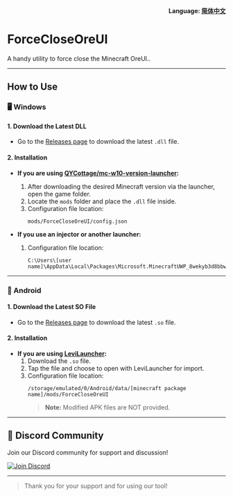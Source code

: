 <p align="right">
  <b>Language: <a href="README.zh.md">简体中文</a></b>
</p>

# ForceCloseOreUI

A handy utility to force close the Minecraft OreUI..

---

## How to Use

### 🖥️ Windows

#### 1. Download the Latest DLL

- Go to the [Releases page](https://github.com/QYCottage/ForceCloseOreUI/releases) to download the latest `.dll` file.

#### 2. Installation

- **If you are using [QYCottage/mc-w10-version-launcher](https://github.com/QYCottage/mc-w10-version-launcher):**

  1. After downloading the desired Minecraft version via the launcher, open the game folder.
  2. Locate the `mods` folder and place the `.dll` file inside.
  3. Configuration file location:
     ```
     mods/ForceCloseOreUI/config.json
     ```

- **If you use an injector or another launcher:**
  1. Configuration file location:
     ```
     C:\Users\[user name]\AppData\Local\Packages\Microsoft.MinecraftUWP_8wekyb3d8bbwe\AC\mods\ForceCloseOreUI
     ```

---

### 📱 Android

#### 1. Download the Latest SO File

- Go to the [Releases page](https://github.com/QYCottage/ForceCloseOreUI/releases) to download the latest `.so` file.

#### 2. Installation

- **If you are using [LeviLauncher](https://github.com/LiteLDev/LeviLaunchroid):**
  1. Download the `.so` file.
  2. Tap the file and choose to open with LeviLauncher for import.
  3. Configuration file location:
     ```
     /storage/emulated/0/Android/data/[minecraft package name]/mods/ForceCloseOreUI
     ```
     > **Note:** Modified APK files are NOT provided.

---

## 📢 Discord Community

Join our Discord community for support and discussion!

[![Join Discord](https://img.shields.io/discord/8nGcV8QkKZ?logo=discord&style=for-the-badge&label=Discord)](https://discord.gg/8nGcV8QkKZ)

---

> Thank you for your support and for using our tool!
